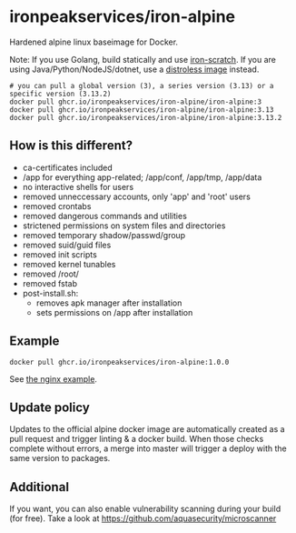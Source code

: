 # ironpeakservices/iron-alpine
Hardened alpine linux baseimage for Docker.

Note: If you use Golang, build statically and use [iron-scratch](https://github.com/ironpeakservices/iron-scratch).
If you are using Java/Python/NodeJS/dotnet, use a [distroless image](https://github.com/GoogleContainerTools/distroless) instead.

```
# you can pull a global version (3), a series version (3.13) or a specific version (3.13.2)
docker pull ghcr.io/ironpeakservices/iron-alpine/iron-alpine:3
docker pull ghcr.io/ironpeakservices/iron-alpine/iron-alpine:3.13
docker pull ghcr.io/ironpeakservices/iron-alpine/iron-alpine:3.13.2
```

## How is this different?
- ca-certificates included
- /app for everything app-related; /app/conf, /app/tmp, /app/data
- no interactive shells for users
- removed unneccessary accounts, only 'app' and 'root' users
- removed crontabs
- removed dangerous commands and utilities
- strictened permissions on system files and directories
- removed temporary shadow/passwd/group
- removed suid/guid files
- removed init scripts
- removed kernel tunables
- removed /root/
- removed fstab
- post-install.sh:
	- removes apk manager after installation
	- sets permissions on /app after installation

## Example
`docker pull ghcr.io/ironpeakservices/iron-alpine:1.0.0`

See [the nginx example](example/).

## Update policy
Updates to the official alpine docker image are automatically created as a pull request and trigger linting & a docker build. When those checks complete without errors, a merge into master will trigger a deploy with the same version to packages.

## Additional
If you want, you can also enable vulnerability scanning during your build (for free).
Take a look at https://github.com/aquasecurity/microscanner
